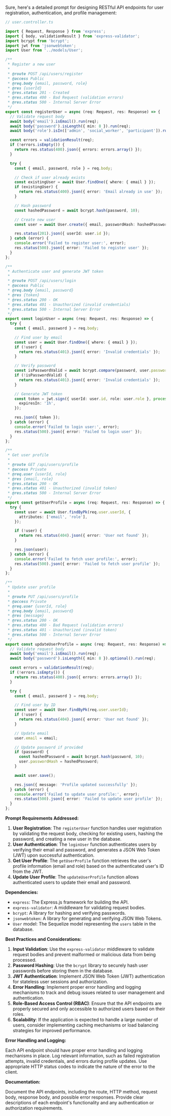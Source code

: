 Sure, here's a detailed prompt for designing RESTful API endpoints for user registration, authentication, and profile management:

```typescript
// user.controller.ts

import { Request, Response } from 'express';
import { body, validationResult } from 'express-validator';
import bcrypt from 'bcrypt';
import jwt from 'jsonwebtoken';
import User from '../models/User';

/**
 * Register a new user
 *
 * @route POST /api/users/register
 * @access Public
 * @req.body {email, password, role}
 * @res {userId}
 * @res.status 201 - Created
 * @res.status 400 - Bad Request (validation errors)
 * @res.status 500 - Internal Server Error
 */
export const registerUser = async (req: Request, res: Response) => {
  // Validate request body
  await body('email').isEmail().run(req);
  await body('password').isLength({ min: 8 }).run(req);
  await body('role').isIn(['admin', 'social_worker', 'participant']).run(req);

  const errors = validationResult(req);
  if (!errors.isEmpty()) {
    return res.status(400).json({ errors: errors.array() });
  }

  try {
    const { email, password, role } = req.body;

    // Check if user already exists
    const existingUser = await User.findOne({ where: { email } });
    if (existingUser) {
      return res.status(400).json({ error: 'Email already in use' });
    }

    // Hash password
    const hashedPassword = await bcrypt.hash(password, 10);

    // Create new user
    const user = await User.create({ email, passwordHash: hashedPassword, role });

    res.status(201).json({ userId: user.id });
  } catch (error) {
    console.error('Failed to register user:', error);
    res.status(500).json({ error: 'Failed to register user' });
  }
};

/**
 * Authenticate user and generate JWT token
 *
 * @route POST /api/users/login
 * @access Public
 * @req.body {email, password}
 * @res {token}
 * @res.status 200 - OK
 * @res.status 401 - Unauthorized (invalid credentials)
 * @res.status 500 - Internal Server Error
 */
export const loginUser = async (req: Request, res: Response) => {
  try {
    const { email, password } = req.body;

    // Find user by email
    const user = await User.findOne({ where: { email } });
    if (!user) {
      return res.status(401).json({ error: 'Invalid credentials' });
    }

    // Verify password
    const isPasswordValid = await bcrypt.compare(password, user.passwordHash);
    if (!isPasswordValid) {
      return res.status(401).json({ error: 'Invalid credentials' });
    }

    // Generate JWT token
    const token = jwt.sign({ userId: user.id, role: user.role }, process.env.JWT_SECRET!, {
      expiresIn: '1h',
    });

    res.json({ token });
  } catch (error) {
    console.error('Failed to login user:', error);
    res.status(500).json({ error: 'Failed to login user' });
  }
};

/**
 * Get user profile
 *
 * @route GET /api/users/profile
 * @access Private
 * @req.user {userId, role}
 * @res {email, role}
 * @res.status 200 - OK
 * @res.status 401 - Unauthorized (invalid token)
 * @res.status 500 - Internal Server Error
 */
export const getUserProfile = async (req: Request, res: Response) => {
  try {
    const user = await User.findByPk(req.user.userId, {
      attributes: ['email', 'role'],
    });

    if (!user) {
      return res.status(404).json({ error: 'User not found' });
    }

    res.json(user);
  } catch (error) {
    console.error('Failed to fetch user profile:', error);
    res.status(500).json({ error: 'Failed to fetch user profile' });
  }
};

/**
 * Update user profile
 *
 * @route PUT /api/users/profile
 * @access Private
 * @req.user {userId, role}
 * @req.body {email, password}
 * @res {message}
 * @res.status 200 - OK
 * @res.status 400 - Bad Request (validation errors)
 * @res.status 401 - Unauthorized (invalid token)
 * @res.status 500 - Internal Server Error
 */
export const updateUserProfile = async (req: Request, res: Response) => {
  // Validate request body
  await body('email').isEmail().run(req);
  await body('password').isLength({ min: 8 }).optional().run(req);

  const errors = validationResult(req);
  if (!errors.isEmpty()) {
    return res.status(400).json({ errors: errors.array() });
  }

  try {
    const { email, password } = req.body;

    // Find user by ID
    const user = await User.findByPk(req.user.userId);
    if (!user) {
      return res.status(404).json({ error: 'User not found' });
    }

    // Update email
    user.email = email;

    // Update password if provided
    if (password) {
      const hashedPassword = await bcrypt.hash(password, 10);
      user.passwordHash = hashedPassword;
    }

    await user.save();

    res.json({ message: 'Profile updated successfully' });
  } catch (error) {
    console.error('Failed to update user profile:', error);
    res.status(500).json({ error: 'Failed to update user profile' });
  }
};
```

**Prompt Requirements Addressed:**

1. **User Registration**: The `registerUser` function handles user registration by validating the request body, checking for existing users, hashing the password, and creating a new user in the database.
2. **User Authentication**: The `loginUser` function authenticates users by verifying their email and password, and generates a JSON Web Token (JWT) upon successful authentication.
3. **Get User Profile**: The `getUserProfile` function retrieves the user's profile information (email and role) based on the authenticated user's ID from the JWT.
4. **Update User Profile**: The `updateUserProfile` function allows authenticated users to update their email and password.

**Dependencies:**

- `express`: The Express.js framework for building the API.
- `express-validator`: A middleware for validating request bodies.
- `bcrypt`: A library for hashing and verifying passwords.
- `jsonwebtoken`: A library for generating and verifying JSON Web Tokens.
- `User` model: The Sequelize model representing the `users` table in the database.

**Best Practices and Considerations:**

1. **Input Validation**: Use the `express-validator` middleware to validate request bodies and prevent malformed or malicious data from being processed.
2. **Password Hashing**: Use the `bcrypt` library to securely hash user passwords before storing them in the database.
3. **JWT Authentication**: Implement JSON Web Token (JWT) authentication for stateless user sessions and authorization.
4. **Error Handling**: Implement proper error handling and logging mechanisms to track and debug issues related to user management and authentication.
5. **Role-Based Access Control (RBAC)**: Ensure that the API endpoints are properly secured and only accessible to authorized users based on their roles.
6. **Scalability**: If the application is expected to handle a large number of users, consider implementing caching mechanisms or load balancing strategies for improved performance.

**Error Handling and Logging:**

Each API endpoint should have proper error handling and logging mechanisms in place. Log relevant information, such as failed registration attempts, invalid credentials, and errors during profile updates. Use appropriate HTTP status codes to indicate the nature of the error to the client.

**Documentation:**

Document the API endpoints, including the route, HTTP method, request body, response body, and possible error responses. Provide clear descriptions of each endpoint's functionality and any authentication or authorization requirements.